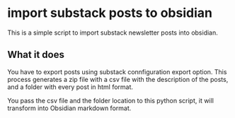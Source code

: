 # import substack posts to obsidian

This is a simple script to import substack newsletter posts into obsidian.

## What it does

You have to export posts using substack connfiguration export option. 
This process generates a zip file with a csv file with the description of the posts, and a folder with every post in html format.

You pass the csv file and the folder location to this python script, it will transform into Obsidian markdown format.
